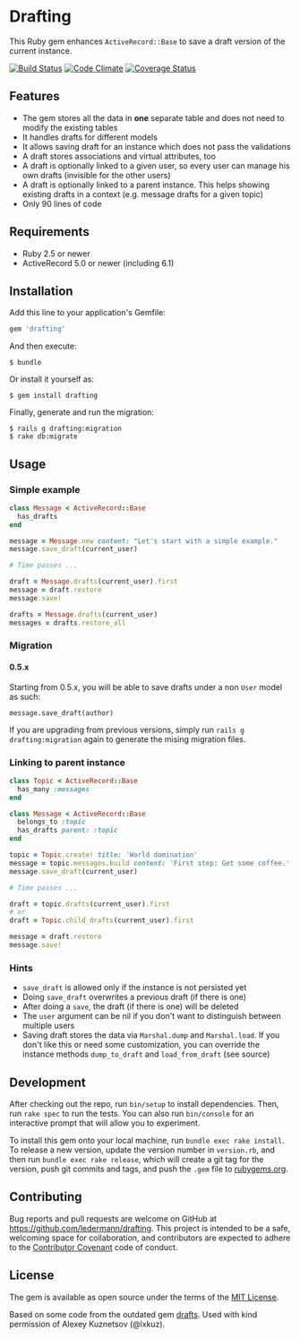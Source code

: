 # Drafting

This Ruby gem enhances `ActiveRecord::Base` to save a draft version of the current instance.

[![Build Status](https://github.com/ledermann/drafting/actions/workflows/main.yml/badge.svg)](https://github.com/ledermann/drafting/actions)
[![Code Climate](https://codeclimate.com/github/ledermann/drafting/badges/gpa.svg)](https://codeclimate.com/github/ledermann/drafting)
[![Coverage Status](https://coveralls.io/repos/ledermann/drafting/badge.svg?branch=master)](https://coveralls.io/r/ledermann/drafting?branch=master)

## Features

* The gem stores all the data in **one** separate table and does not need to modify the existing tables
* It handles drafts for different models
* It allows saving draft for an instance which does not pass the validations
* A draft stores associations and virtual attributes, too
* A draft is optionally linked to a given user, so every user can manage his own drafts (invisible for the other users)
* A draft is optionally linked to a parent instance. This helps showing existing drafts in a context (e.g. message drafts for a given topic)
* Only 90 lines of code

## Requirements

* Ruby 2.5 or newer
* ActiveRecord 5.0 or newer (including 6.1)


## Installation

Add this line to your application's Gemfile:

```ruby
gem 'drafting'
```

And then execute:

    $ bundle

Or install it yourself as:

    $ gem install drafting

Finally, generate and run the migration:

    $ rails g drafting:migration
    $ rake db:migrate


## Usage

### Simple example

```ruby
class Message < ActiveRecord::Base
  has_drafts
end

message = Message.new content: "Let's start with a simple example."
message.save_draft(current_user)

# Time passes ...

draft = Message.drafts(current_user).first
message = draft.restore
message.save!

drafts = Message.drafts(current_user)
messages = drafts.restore_all
```

### Migration

#### 0.5.x

Starting from 0.5.x, you will be able to save drafts under a non `User` model as such:
```
message.save_draft(author)
```

If you are upgrading from previous versions, simply run `rails g drafting:migration` again to generate the mising migration files.

### Linking to parent instance

```ruby
class Topic < ActiveRecord::Base
  has_many :messages
end

class Message < ActiveRecord::Base
  belongs_to :topic
  has_drafts parent: :topic
end

topic = Topic.create! title: 'World domination'
message = topic.messages.build content: 'First step: Get some coffee.'
message.save_draft(current_user)

# Time passes ...

draft = topic.drafts(current_user).first
# or
draft = Topic.child_drafts(current_user).first

message = draft.restore
message.save!
```

### Hints

* `save_draft` is allowed only if the instance is not persisted yet
* Doing `save_draft` overwrites a previous draft (if there is one)
* After doing a `save`, the draft (if there is one) will be deleted
* The `user` argument can be nil if you don't want to distinguish between multiple users
* Saving draft stores the data via `Marshal.dump` and `Marshal.load`. If you don't like this or need some customization, you can override the instance methods `dump_to_draft` and `load_from_draft` (see source)

## Development

After checking out the repo, run `bin/setup` to install dependencies. Then, run `rake spec` to run the tests. You can also run `bin/console` for an interactive prompt that will allow you to experiment.

To install this gem onto your local machine, run `bundle exec rake install`. To release a new version, update the version number in `version.rb`, and then run `bundle exec rake release`, which will create a git tag for the version, push git commits and tags, and push the `.gem` file to [rubygems.org](https://rubygems.org).


## Contributing

Bug reports and pull requests are welcome on GitHub at https://github.com/ledermann/drafting. This project is intended to be a safe, welcoming space for collaboration, and contributors are expected to adhere to the [Contributor Covenant](https://contributor-covenant.org) code of conduct.


## License

The gem is available as open source under the terms of the [MIT License](http://opensource.org/licenses/MIT).

Based on some code from the outdated gem [drafts](https://rubygems.org/gems/drafts). Used with kind permission of Alexey Kuznetsov (@lxkuz).
